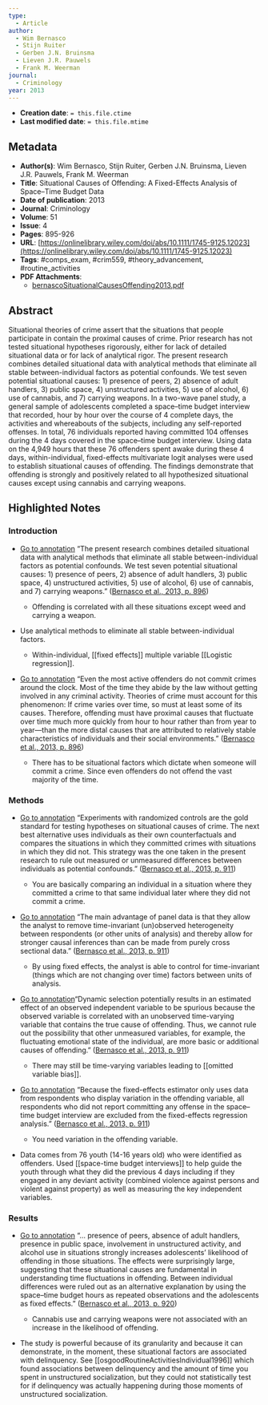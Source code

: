 ```yaml
---
type:
  - Article
author:
  - Wim Bernasco
  - Stijn Ruiter
  - Gerben J.N. Bruinsma
  - Lieven J.R. Pauwels
  - Frank M. Weerman
journal:
  - Criminology
year: 2013
---
```


* **Creation date**: `= this.file.ctime`
* **Last modified date**: `= this.file.mtime`

## Metadata

* **Author(s)**: Wim Bernasco, Stijn Ruiter, Gerben J.N. Bruinsma, Lieven J.R. Pauwels, Frank M. Weerman
* **Title**: Situational Causes of Offending: A Fixed-Effects Analysis of Space–Time Budget Data
* **Date of publication**: 2013
* **Journal**: Criminology
* **Volume**: 51
* **Issue**: 4
* **Pages**: 895-926
* **URL**: [https://onlinelibrary.wiley.com/doi/abs/10.1111/1745-9125.12023](https://onlinelibrary.wiley.com/doi/abs/10.1111/1745-9125.12023)
* **Tags**: #comps_exam, #crim559, #theory_advancement, #routine_activities
* **PDF Attachments**:
  * [bernascoSituationalCausesOffending2013.pdf](zotero://open-pdf/library/items/2R2GQHLC)

## Abstract

Situational theories of crime assert that the situations that people participate in contain the proximal causes of crime. Prior research has not tested situational hypotheses rigorously, either for lack of detailed situational data or for lack of analytical rigor. The present research combines detailed situational data with analytical methods that eliminate all stable between-individual factors as potential confounds. We test seven potential situational causes: 1) presence of peers, 2) absence of adult handlers, 3) public space, 4) unstructured activities, 5) use of alcohol, 6) use of cannabis, and 7) carrying weapons. In a two-wave panel study, a general sample of adolescents completed a space–time budget interview that recorded, hour by hour over the course of 4 complete days, the activities and whereabouts of the subjects, including any self-reported offenses. In total, 76 individuals reported having committed 104 offenses during the 4 days covered in the space–time budget interview. Using data on the 4,949 hours that these 76 offenders spent awake during these 4 days, within-individual, fixed-effects multivariate logit analyses were used to establish situational causes of offending. The findings demonstrate that offending is strongly and positively related to all hypothesized situational causes except using cannabis and carrying weapons.

## Highlighted Notes

### Introduction

* [Go to annotation](zotero://open-pdf/library/items/2R2GQHLC?page=896&annotation=SYT2UPD9) “The present research combines detailed situational data with analytical methods that eliminate all stable between-individual factors as potential confounds. We test seven potential situational causes: 1) presence of peers, 2) absence of adult handlers, 3) public space, 4) unstructured activities, 5) use of alcohol, 6) use of cannabis, and 7) carrying weapons.” ([Bernasco et al., 2013, p. 896](zotero://select/library/items/4IRZ2EAA))
	* Offending is correlated with all these situations except weed and carrying a weapon.  
  
* Use analytical methods to eliminate all stable between-individual factors. 
	* Within-individual,  [[fixed effects]] multiple variable [[Logistic regression]].

* [Go to annotation](zotero://open-pdf/library/items/2R2GQHLC?page=896&annotation=L2FEYXY4) “Even the most active offenders do not commit crimes around the clock. Most of the time they abide by the law without getting involved in any criminal activity. Theories of crime must account for this phenomenon: If crime varies over time, so must at least some of its causes. Therefore, offending must have proximal causes that fluctuate over time much more quickly from hour to hour rather than from year to year—than the more distal causes that are attributed to relatively stable characteristics of individuals and their social environments.” ([Bernasco et al., 2013, p. 896](zotero://select/library/items/4IRZ2EAA))
	* There has to be situational factors which dictate when someone will commit a crime. Since even offenders do not offend the vast majority of the time.

### Methods

* [Go to annotation](zotero://open-pdf/library/items/2R2GQHLC?page=911&annotation=P74BZZ83) “Experiments with randomized controls are the gold standard for testing hypotheses on situational causes of crime. The next best alternative uses individuals as their own counterfactuals and compares the situations in which they committed crimes with situations in which they did not. This strategy was the one taken in the present research to rule out measured or unmeasured differences between individuals as potential confounds.” ([Bernasco et al., 2013, p. 911](zotero://select/library/items/4IRZ2EAA))
	* You are basically comparing an individual in a situation where they committed a crime to that same individual later where they did not commit a crime.

* [Go to annotation](zotero://open-pdf/library/items/2R2GQHLC?page=911&annotation=JXP6ZU4S) “The main advantage of panel data is that they allow the analyst to remove time-invariant (un)observed heterogeneity between respondents (or other units of analysis) and thereby allow for stronger causal inferences than can be made from purely cross sectional data.” ([Bernasco et al., 2013, p. 911](zotero://select/library/items/4IRZ2EAA))
	* By using fixed effects, the analyst is able to control for time-invariant (things which are not changing over time) factors between units of analysis.

* [Go to annotation](zotero://open-pdf/library/items/2R2GQHLC?page=911&annotation=KWJFGH8X)“Dynamic selection potentially results in an estimated effect of an observed independent variable to be spurious because the observed variable is correlated with an unobserved time-varying variable that contains the true cause of offending. Thus, we cannot rule out the possibility that other unmeasured variables, for example, the fluctuating emotional state of the individual, are more basic or additional causes of offending.” ([Bernasco et al., 2013, p. 911](zotero://select/library/items/4IRZ2EAA))
	* There may still be time-varying variables leading to [[omitted variable bias]].
	  
* [Go to annotation](zotero://open-pdf/library/items/2R2GQHLC?page=911&annotation=FZXL7NSU) “Because the fixed-effects estimator only uses data from respondents who display variation in the offending variable, all respondents who did not report committing any offense in the space–time budget interview are excluded from the fixed-effects regression analysis.” ([Bernasco et al., 2013, p. 911](zotero://select/library/items/4IRZ2EAA))
	* You need variation in the offending variable.
	  
* Data comes from 76 youth (14-16 years old) who were identified as offenders. Used [[space-time budget interviews]] to help guide the youth through what they did the previous 4 days including if they engaged in any deviant activity (combined violence against persons and violent against property) as well as measuring the key independent variables.

### Results

* [Go to annotation](zotero://open-pdf/library/items/2R2GQHLC?page=920&annotation=56RUE4QM) “... presence of peers, absence of adult handlers, presence in public space, involvement in unstructured activity, and alcohol use in situations strongly increases adolescents’ likelihood of offending in those situations. The effects were surprisingly large, suggesting that these situational causes are fundamental in understanding time fluctuations in offending. Between individual differences were ruled out as an alternative explanation by using the space–time budget hours as repeated observations and the adolescents as fixed effects.” ([Bernasco et al., 2013, p. 920](zotero://select/library/items/4IRZ2EAA))
	* Cannabis use and carrying weapons were not associated with an increase in the likelihood of offending.
	  
* The study is powerful because of its granularity and because it can demonstrate, in the moment, these situational factors are associated with delinquency. See [[osgoodRoutineActivitiesIndividual1996]] which found associations between delinquency and the amount of time you spent in unstructured socialization, but they could not statistically test for if delinquency was actually happening during those moments of unstructured socialization.
